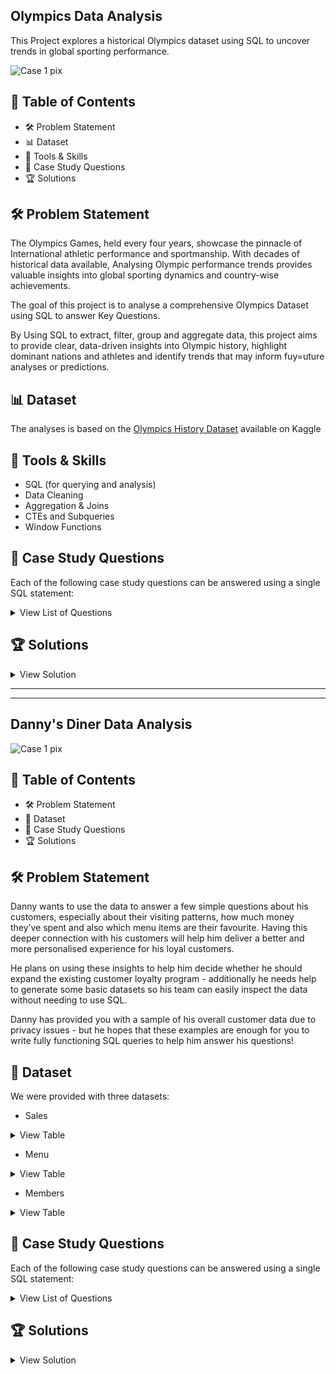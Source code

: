 ## Olympics Data Analysis
This Project explores a historical Olympics dataset using SQL to uncover trends in global sporting performance.

![Case 1 pix](https://specials-images.forbesimg.com/dam/imageserve/852989230/960x0.jpg?fit=scale)


## :bookmark_tabs: Table of Contents
- 🛠️ Problem Statement
- 📊 Dataset
- 🧠 Tools & Skills
- 📙 Case Study Questions
- 🏆 Solutions

## :hammer_and_wrench: Problem Statement
The Olympics Games, held every four years, showcase the pinnacle of International athletic performance and sportmanship. With decades of historical data available, Analysing Olympic performance trends provides valuable insights into global sporting dynamics and country-wise achievements.

The goal of this project is to analyse a comprehensive Olympics Dataset using SQL to answer Key Questions.

By Using SQL to extract, filter, group and aggregate data, this project aims to provide clear, data-driven insights into Olympic history, highlight dominant nations and athletes and identify trends that may inform fuy=uture analyses or predictions.


## 📊 Dataset
The analyses is based on the [Olympics History Dataset](https://www.kaggle.com/datasets/satishgunjal/olympics-history-dataset) available on Kaggle

</p>
</details>


##  🧠 Tools & Skills
- SQL (for querying and analysis)
- Data Cleaning
- Aggregation & Joins
- CTEs and Subqueries
- Window Functions

## :closed_book: Case Study Questions
Each of the following case study questions can be answered using a single SQL statement:
 <details><summary>View List of Questions</summary>
<p> 

  1. 	How many olympics games have been held?
  2.	List down all Olympics games held so far
  3. Mention the total no of nations who participated in each olympics game?
  4. Which year saw the highest and lowest no of countries participating in olympics?
  5. Which nation has participated in all of the olympic games?
  6. Identify the sport which was played in all summer olympics
  7. Which Sports were just played only once in the olympics?
  8. Fetch the total no of sports played in each olympic games
  9. Fetch details of the oldest athletes to win a gold medal.
  10. Find the Ratio of male and female athletes participated in all olympic games.
  11. Fetch the top 5 athletes who have won the most gold medals.
  12. Fetch the top 5 athletes who have won the most medals (gold/silver/bronze).
  13. Fetch the top 5 most successful countries in olympics. Success is defined by no of medals won.
  14.  List down total gold, silver and broze medals won by each country
  15.  List down total gold, silver and broze medals won by each country corresponding to each olympic games.
  16. 	Which countries have never won gold medal but have won silver/bronze medals?

</p>
</details>

 ## 	:trophy: Solutions
 <details><summary>View Solution</summary>
<p> 
  
   1. How many olympics games have been held
   
   ```bash
SELECT COUNT(DISTINCT [Games]) AS TotalGamesHeld
FROM [dbo].[athlete_events$]

SELECT [Games],count([Games])AS GameFrequency
FROM [dbo].[athlete_events$]
GROUP BY [Games]
```
  2. List down all Olympics games held so far?
   
```bash
SELECT DISTINCT [Games]
FROM [dbo].[athlete_events$]
ORDER BY [Games] ASC
```
   
  3. Total no of nations who participated in each olympics game
   
```bash
 SELECT [Games], COUNT (DISTINCT [Team]) AS Nations
FROM [dbo].[athlete_events$]
GROUP BY [Games]
ORDER BY Nations DESC
--OR--
SELECT a.[Games],  COUNT (DISTINCT b.[region]) AS Nations
FROM [dbo].[athlete_events$] a
JOIN [dbo].[noc_regions$] b
ON a.[NOC] =b.[NOC]
GROUP BY [Games]
ORDER BY Nations DESC
```
   
  4.  Year with highest and lowest no. of countries participating in olympics
   
```bash
WITH CountryCount AS (
	SELECT [Year], COUNT(DISTINCT[Team]) AS Country_Count
	FROM [dbo].[athlete_events$]
	GROUP BY [Year]
	)
SELECT [Year], Country_Count,
CASE 
WHEN Country_Count =(SELECT MAX(Country_Count) FROM CountryCount)
THEN 'Highest'
WHEN Country_Count =(SELECT MIN(Country_Count) FROM CountryCount)
THEN 'Lowest'
END AS CATEGORY
FROM CountryCount
WHERE Country_Count =(SELECT MAX(Country_Count) FROM CountryCount) 
OR 
Country_Count =(SELECT MIN(Country_Count) FROM CountryCount)
```
   
  5. Which nation has participated in all of the olympic games?
   
```bash
SELECT [Team]
FROM [dbo].[athlete_events$]
GROUP BY [Team]
HAVING COUNT (DISTINCT [Games]) =
	(SELECT  COUNT (DISTINCT [Games]) FROM [dbo].[athlete_events$])

--IF NO NATION PARTICIPATED--
IF EXISTS (
SELECT [Team]
FROM [dbo].[athlete_events$]
GROUP BY [Team]
HAVING COUNT (DISTINCT [Games]) =
	(SELECT  COUNT (DISTINCT [Games]) FROM [dbo].[athlete_events$])
	)
BEGIN
	SELECT [Team]
	FROM [dbo].[athlete_events$]
	GROUP BY [Team]
	HAVING COUNT(DISTINCT [Games])=(SELECT COUNT(DISTINCT [Games]) FROM [dbo].[athlete_events$])
END
ELSE
BEGIN
	SELECT 'NO NATION PARTICIPATED IN ALL GAMES' AS Result
END
```
    
   6. The sport which was played in all summer olympics
   
```bash
SELECT distinct([Sport])
FROM [dbo].[athlete_events$]
where [Season] = 'Summer'
GROUP BY [Sport]
having count(distinct Games) = (select count(distinct Games)
								from [dbo].[athlete_events$])
```
   
  7. Which Sports were just played only once in the olympics?
     
```bash
SELECT [Sport]
FROM [dbo].[athlete_events$]
GROUP BY [Sport]
HAVING COUNT(DISTINCT[Year])=1
```
   
  8. Total no of sports played in each olympic games
   
```bash
SELECT DISTINCT [Games],  COUNT(DISTINCT[Sport]) AS TotalSportPlayed
FROM [dbo].[athlete_events$]
GROUP BY [Games]
ORDER BY TotalSportPlayed DESC
```
   
  9. Details of the oldest athletes to win a gold medal
      
```bash
SELECT *
FROM [dbo].[athlete_events$]
WHERE [Age] = (SELECT MAX([Age]) FROM [dbo].[athlete_events$] where  [Medal]= 'Gold')
--or--
SELECT TOP 1 *
FROM [dbo].[athlete_events$]
WHERE [Medal]= 'Gold'
ORDER BY [Age] DESC
```
   
 10. Ratio of male and female athletes participated in all olympic games
   
```bash
SELECT [Sex], count([Sex]) as Gender_Ratio
FROM [dbo].[athlete_events$]
GROUP BY [Sex]
```
   
  11. Top 5 athletes who have won the most gold medals
   
```bash
SELECT TOP 5 [Name],COUNT([Medal]) AS medalWon
FROM [dbo].[athlete_events$]
WHERE [Medal] ='Gold'
GROUP  BY [Name]
order by medalWon DESC
```

  12. Top 5 athletes who have won the most medals (gold/silver/bronze)
   
```bash
SELECT TOP 5 [Name],[Medal],COUNT([Medal]) AS medalWon
FROM [dbo].[athlete_events$]
WHERE [Medal] IN ('Gold', 'Silver', 'Bronze')
GROUP  BY [Name],[Medal]
ORDER BY medalWon DESC
```

  13. Top 5 most successful countries in olympics. Success is defined by no of medals won
   
```bash
SELECT TOP 5 [Team], [Medal], COUNT([Medal]) AS MedalCount
FROM [dbo].[athlete_events$]
WHERE [Medal] <> 'NA'
GROUP BY [Team],[Medal]
ORDER BY MedalCount DESC
```
  14. Total gold, silver and bronze medals won by each country
   
```bash
SELECT DISTINCT[Team],[Medal], COUNT([Medal]) AS TotalMedal
FROM [dbo].[athlete_events$]
WHERE [Medal] <> 'NA'
GROUP BY [Medal],[Team]
ORDER BY TotalMedal DESC
--OR--
SELECT [Team],
SUM(CASE WHEN [Medal]='Gold'
THEN 1 ELSE 0 END) AS GOLD,
SUM(CASE WHEN [Medal]='Silver'
THEN 1 ELSE 0 END) AS SILVER,
SUM(CASE WHEN [Medal]='Bronze'
THEN 1 ELSE 0 END) AS BRONZE,
COUNT(CASE WHEN [Medal] <> 'NA' THEN 1 ELSE 0 END) AS MedalCount
FROM [dbo].[athlete_events$]
GROUP BY [Team]
ORDER BY GOLD DESC, SILVER DESC, BRONZE DESC

```
 15. Total gold, silver and broze medals won by each country corresponding to each olympic games
     
```bash
SELECT DISTINCT([Games]),[Team] AS Country,
SUM(CASE WHEN [Medal]='Gold'
THEN 1 ELSE 0 END) AS GOLD,
SUM(CASE WHEN [Medal]='Silver'
THEN 1 ELSE 0 END) AS SILVER,
SUM(CASE WHEN [Medal]='Bronze'
THEN 1 ELSE 0 END) AS BRONZE,
COUNT(CASE WHEN [Medal] <> 'NA' THEN 1 ELSE 0 END) AS MedalCount
FROM [dbo].[athlete_events$]
GROUP BY [Team],[Games]
ORDER BY GOLD DESC, SILVER DESC, BRONZE DESC
```

16. Which countries have never won gold medal but have won silver/bronze medals
```bash
SELECT [Team] AS Country
FROM [dbo].[athlete_events$]
GROUP BY [Team]
HAVING 
SUM(CASE WHEN [Medal] = 'Gold' 
THEN 1 ELSE 0 END) =0
AND SUM(CASE WHEN [Medal] = 'Silver' 
THEN 1 ELSE 0 END) >0
AND SUM(CASE WHEN [Medal] = 'Bronze' 
THEN 1 ELSE 0 END) >0
```
  </p>
</details>

------------

-----------


  ## Danny's Diner Data Analysis

![Case 1 pix](https://user-images.githubusercontent.com/123111536/213601909-8a1c9873-c037-4884-aea6-664680608cc2.png)

## :bookmark_tabs: Table of Contents
- 🛠️ Problem Statement
- 📂 Dataset
- 📙 Case Study Questions
- 🏆 Solutions

## :hammer_and_wrench: Problem Statement
Danny wants to use the data to answer a few simple questions about his customers, especially about their visiting patterns, 
how much money they’ve spent and also which menu items are their favourite. Having this deeper connection with his customers 
will help him deliver a better and more personalised experience for his loyal customers.

He plans on using these insights to help him decide whether he should expand the existing customer loyalty program - additionally 
he needs help to generate some basic datasets so his team can easily inspect the data without needing to use SQL.

Danny has provided you with a sample of his overall customer data due to privacy issues - but he hopes that these examples are 
enough for you to write fully functioning SQL queries to help him answer his questions!

## :open_file_folder: Dataset
We were provided with three datasets:
 - Sales
 <details><summary>View Table</summary>
<p>
  
 | customer_id | order_date | product_id |
| :---         | :---      |     :--- |
| A   | 2021-01-01  | 1  |
| A   | 2021-01-01  | 2  |
| A   | 2021-01-07  | 2  |
| A   | 2021-01-10  | 3  |
| A   | 2021-01-11  | 3  |
| A   | 2021-01-11  | 3  |
| B   | 2021-01-01  | 2  |
| B   | 2021-01-02  | 2  |
| B   | 2021-01-04  | 1  |
| B   | 2021-01-11  | 1  |
| B   | 2021-01-16  | 3  |
| B   | 2021-02-01  | 3  |
| C   | 2021-01-01  | 1  |
| C   | 2021-01-01  | 3  |
| C   | 2021-02-07  | 3  |
  
</p>
</details>

 - Menu
 <details><summary>View Table</summary>
<p>
  
 | product_id | product_name | price |
| :---         | :---      |     :--- |
| 1   | sushi  | 10  |
| 2   | curry  | 15  |
| 3   | ramen  | 12  |

  </p>
</details>

 - Members
 <details><summary>View Table</summary>
<p> 
  
 | customer_id | join_date |
| :---         | :---      |  
| A   | 2021-01-07  |
| B   | 2021-01-09  |

</p>
</details>

## :closed_book: Case Study Questions
Each of the following case study questions can be answered using a single SQL statement:
 <details><summary>View List of Questions</summary>
<p> 

  1. What is the total amount each customer spent at the restaurant?
  2. How many days has each customer visited the restaurant?
  3. What was the first item from the menu purchased by each customer?
  4. What is the most purchased item on the menu and how many times was it purchased by all customers?
  5. Which item was the most popular for each customer?
  6. Which item was purchased first by the customer after they became a member?
  7. Which item was purchased just before the customer became a member?
  8. What is the total items and amount spent for each member before they became a member?
  9. If each $1 spent equates to 10 points and sushi has a 2x points multiplier - how many points would each customer have?
  10. In the first week after a customer joins the program (including their join date) they earn 2x points on all items, not just sushi - how many points do customer A and B have at the end of January?
  11. Use the available data to create a comprehensive data using the Join function.
  12. Danny also requires further information about the ranking of customer products, but he purposely does not need the ranking for non-member purchases so he expects null ranking values for the records when customers are not yet part of the loyalty program.

</p>
</details>

 ## 	:trophy: Solutions
 <details><summary>View Solution</summary>
<p> 
  
   1. What is the total amount each customer spent at the restaurant?
   
   ```bash
SELECT S.[Customer ID], Sum([Price]) AS TotalAmountSpent
FROM  [dbo].[SALES]  AS S
JOIN [dbo].[MENU] as M
ON S.[Product ID] = M.[Product ID]
GROUP  BY [Customer ID] 
```
  2. How many days has each customer visited the restaurant?
   
```bash
SELECT [Customer ID], COUNT(DISTINCT[Order Date]) as Days_Visited
FROM [dbo].[SALES]
GROUP BY [Customer ID]
ORDER BY Days_Visited DESC
```
   
  3. What was the first item from the menu purchased by each customer?
   
```bash
SELECT [Order Date] ,[Customer ID],[Product Name]      
FROM   (SELECT S.[Customer ID],S.[Order Date], MN.[Product Name],
DENSE_RANK()
OVER( PARTITION BY S.[Customer ID]
ORDER BY S.[Order Date]) AS menu_rank
        FROM   [dbo].[SALES] AS S
               INNER JOIN [dbo].[MENU] AS MN
                       ON S.[Product ID] =MN.[Product ID] 
        GROUP  BY [Customer ID],[Product Name],[Order Date]) t
WHERE menu_rank = 1; 
```
   
  4. What is the most purchased item on the menu and how many times was it purchased by all customers?
   
```bash
 SELECT MN.[Product Name], COUNT(S.[Product ID]) AS CountOfPurchase
FROM [dbo].[MENU] AS MN
LEFT JOIN [dbo].[SALES] AS S
ON MN.[Product ID] = S.[Product ID]
GROUP BY [Product Name]
ORDER BY CountOfPurchase DESC 
```
   
  5. Which item was the most popular for each customer?
   
```bash
WITH NEW AS (
SELECT S.[Customer ID],MN.[Product Name], COUNT(S.[Product ID]) AS CountOfOrders,
RANK ()
OVER( PARTITION BY S.[Customer ID]
ORDER BY COUNT(S.[Product ID]) DESC) AS RankOfOrders
FROM  [dbo].[SALES] AS S
JOIN [dbo].[MENU] AS MN
ON S.[Product ID]= MN.[Product ID]
GROUP BY [Customer ID],[Product Name])

SELECT [Customer ID],[Product Name],CountOfOrders,RankOfOrders
FROM NEW
WHERE  RankOfOrders = 1
```
    
   6. Which item was purchased first by the customer after they became a member?
   
```bash
SELECT NEW.[Customer ID],NEW.[Product Name]
FROM (SELECT S.[Customer ID],S.[Order Date],MN.[Product Name]
FROM [dbo].[SALES]AS S
JOIN [dbo].[MENU]AS MN
ON S.[Product ID] = MN.[Product ID]) NEW
JOIN [dbo].[MEMBERS] AS MB
ON NEW.[Customer ID] = MB.[Customer ID]
WHERE NEW.[Order Date] >= MB.[Join Date]
```
   
  7. Which item was purchased just before the customer became a member?
   
```bash
WITH NM AS (
SELECT S.[Customer ID],MN.[Product Name],
DENSE_RANK()
OVER( PARTITION BY S.[Customer ID]
ORDER BY S.[Order Date]) AS RankOfOrder
FROM [dbo].[SALES] AS S
JOIN [dbo].[MENU] AS MN
ON S.[Product ID] = MN.[Product ID]
JOIN [dbo].[MEMBERS] AS MB
ON S.[Customer ID] = MB.[Customer ID] 
WHERE S.[Order Date] <MB.[Join Date])
SELECT [Customer ID],[Product Name],RankOfOrder
FROM NM
WHERE RankOfOrder = 1
```
   
  8. What is the total items and amount spent for each member before they became a member?
   
```bash
SELECT S.[Customer ID], COUNT(S.[Product ID]) AS ProductCount,SUM(MN.[Price]) AS TotalAmount
FROM [dbo].[SALES] AS S
JOIN [dbo].[MENU] AS MN
ON S.[Product ID] = MN.[Product ID]
JOIN [dbo].[MEMBERS] AS MB
ON S.[Customer ID] = MB.[Customer ID]
WHERE S.[Order Date] < MB.[Join Date]
GROUP BY S.[Customer ID]
ORDER BY S.[Customer ID] ASC
```
   
  9. If each $1 spent equates to 10 points and sushi has a 2x points multiplier - how many points would each customer have?
   
```bash
SELECT S.[Customer ID],MN.[Product Name],
SUM(
CASE
WHEN MN.[Product Name] = 'SUSHI'
THEN MN.[Price] *20
ELSE MN.[Price] * 10
END)
AS ProductPoints
FROM [dbo].[SALES] AS S
JOIN [dbo].[MENU] AS MN
ON S.[Product ID] = MN.[Product ID]
GROUP BY S.[Customer ID], MN.[Product Name]
```
   
 10. In the first week after a customer joins the program (including their join date) they earn 2x points on all items, not just sushi - how many points do customer A and B have at the end of January?
   
```bash
WITH dates
     AS (SELECT *,
                Date_add(join_date, interval 7 day) AS valid_date,
                Last_day(join_date)                 AS last_date
         FROM   members)
SELECT s.customer_id,
       SUM(CASE
             WHEN s.order_date BETWEEN d.join_date AND d.valid_date THEN
             m.price * 20
           END) AS total_points
FROM   dates d
       join sales s
         ON s.customer_id = d.customer_id
       join menu m
         ON m.product_id = s.product_id
WHERE  s.order_date <= d.last_date
GROUP  BY s.customer_id; 
```
   
  11. Use the available data to create a comprehensive data using the Join function.
   
```bash
SELECT S.[Customer ID],S.[Order Date],MN.[Product Name],MN.[Price]
(CASE
WHEN S.[Order Date] >= MB.[Join Date] THEN 'JOINED'
ELSE 'NOT JOINED'
END)
AS JoinStatus
FROM [dbo].[SALES] AS S
JOIN [dbo].[MENU] AS MN
ON S.[Product ID] = MN.[Product ID]
JOIN [dbo].[MEMBERS] AS MB
ON S.[Customer ID] = MB.[Customer ID]
```

  12. Danny also requires further information about the ranking of customer products, but he purposely does not need the ranking for non-member purchases so he expects null ranking values for the records when customers are not yet part of the loyalty program.
   
```bash
WITH new_table
     AS (SELECT s.customer_id,
                s.order_date,
                m.product_name,
                m.price,
                ( CASE
                    WHEN s.order_date >= mb.join_date THEN 'Y'
                    ELSE 'N'
                  END ) AS member
         FROM   sales s
                LEFT JOIN menu m
                       ON s.product_id = m.product_id
                LEFT JOIN members mb
                       ON mb.customer_id = s.customer_id)
SELECT *,
       ( CASE
           WHEN member = "n" THEN "null"
           ELSE Rank()
                  OVER (
                    partition BY customer_id, member
                    ORDER BY order_date)
         END ) AS ranking
FROM   new_table; 
```
 
  </p>
</details>
